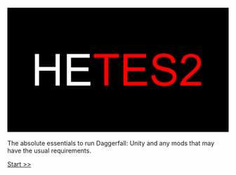 ![HyperEssentials Branding](https://raw.githubusercontent.com/Biblioklept/hyperessentials/main/img/hetes2.png)

The absolute essentials to run Daggerfall: Unity and any mods that may have the usual requirements.

[Start >>](./part1)
